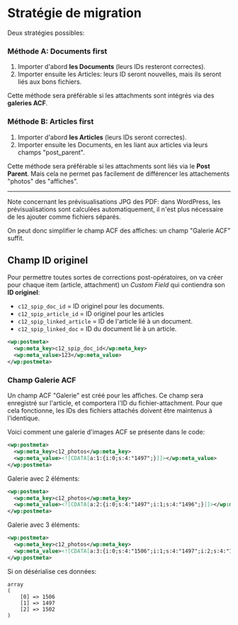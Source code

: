
# Stratégie de migration

Deux stratégies possibles:

### Méthode A: Documents first

1. Importer d'abord **les Documents** (leurs IDs resteront correctes).
2. Importer ensuite les Articles: leurs ID seront nouvelles, mais ils seront liés aux bons fichiers.

Cette méthode sera préférable si les attachments sont intégrés via des **galeries ACF**.

### Méthode B: Articles first

1. Importer d'abord **les Articles** (leurs IDs seront correctes).
2. Importer ensuite les Documents, en les liant aux articles via leurs champs "post_parent". 
 
Cette méthode sera préférable si les attachments sont liés via le **Post Parent**. Mais cela ne permet pas facilement de différencer les attachements "photos" des "affiches".

***

Note concernant les prévisualisations JPG des PDF: dans WordPress, les prévisualisations sont calculées automatiquement, il n'est plus nécessaire de les ajouter comme fichiers séparés. 

On peut donc simplifier le champ ACF des affiches: un champ "Galerie ACF" suffit.

## Champ ID originel 

Pour permettre toutes sortes de corrections post-opératoires, on va créer pour chaque item (article, attachment) un *Custom Field* qui contiendra son **ID originel**: 

* `c12_spip_doc_id` = ID originel pour les documents.
* `c12_spip_article_id` = ID originel pour les articles
* `c12_spip_linked_article` = ID de l'article lié à un document.
* `c12_spip_linked_doc` = ID du document lié à un article.

```xml
<wp:postmeta>
  <wp:meta_key>c12_spip_doc_id</wp:meta_key>
  <wp:meta_value>123</wp:meta_value>
</wp:postmeta>
```

### Champ Galerie ACF

Un champ ACF "Galerie" est créé pour les affiches. Ce champ sera enregistré sur l'article, et comportera l'ID du fichier-attachment. Pour que cela fonctionne, les IDs des fichiers attachés doivent être maintenus à l'identique.

Voici comment une galerie d'images ACF se présente dans le code:

```xml
<wp:postmeta>
  <wp:meta_key>c12_photos</wp:meta_key>
  <wp:meta_value><![CDATA[a:1:{i:0;s:4:"1497";}]]></wp:meta_value>
</wp:postmeta>
```

Galerie avec 2 éléments:

```xml
<wp:postmeta>
  <wp:meta_key>c12_photos</wp:meta_key>
  <wp:meta_value><![CDATA[a:2:{i:0;s:4:"1497";i:1;s:4:"1496";}]]></wp:meta_value>
</wp:postmeta>
```

Galerie avec 3 éléments:

```xml
<wp:postmeta>
  <wp:meta_key>c12_photos</wp:meta_key>
  <wp:meta_value><![CDATA[a:3:{i:0;s:4:"1506";i:1;s:4:"1497";i:2;s:4:"1502";}]]></wp:meta_value>
</wp:postmeta>
```

Si on désérialise ces données:

```
array
(
    [0] => 1506
    [1] => 1497
    [2] => 1502
)
```
